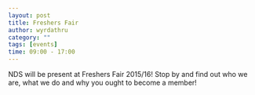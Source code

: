 ```yaml
---
layout: post
title: Freshers Fair
author: wyrdathru
category: ""
tags: [events]
time: 09:00 - 17:00
---
```

NDS will be present at Freshers Fair 2015/16! Stop by and find out who we are, what we do and why you ought to become a member!